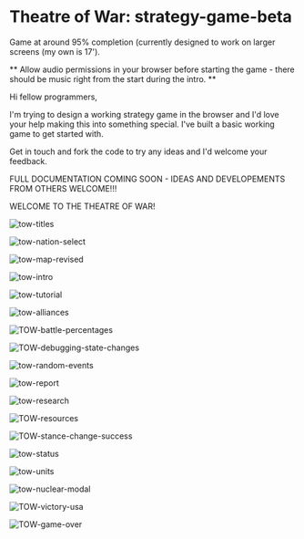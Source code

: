 # Theatre of War: strategy-game-beta
Game at around 95% completion (currently designed to work on larger screens (my own is 17').

** Allow audio permissions in your browser before starting the game - there should be music right from the start during the intro. ** 

Hi fellow programmers,

I'm trying to design a working strategy game in the browser and I'd love your help making this into something special. 
I've built a basic working game to get started with.

Get in touch and fork the code to try any ideas and I'd welcome your feedback.

FULL DOCUMENTATION COMING SOON - IDEAS AND DEVELOPEMENTS FROM OTHERS WELCOME!!!

WELCOME TO THE THEATRE OF WAR!

![tow-titles](https://user-images.githubusercontent.com/68791163/178244537-63378f1a-4f58-48b7-abb0-5b981e33603b.PNG)

![tow-nation-select](https://user-images.githubusercontent.com/68791163/178244608-9aa423bf-80da-443a-801b-62e2b5463ca7.PNG)

![tow-map-revised](https://user-images.githubusercontent.com/68791163/178245041-648bc7f3-cea2-4eb5-b658-ad64ab6bab7d.PNG)

![tow-intro](https://user-images.githubusercontent.com/68791163/178244726-a0108a92-539b-4b32-a7d5-1fb6853a22b4.PNG)

![tow-tutorial](https://user-images.githubusercontent.com/68791163/178244742-b1d6e804-3989-43fa-94fd-e7520c79ab84.PNG)

![tow-alliances](https://user-images.githubusercontent.com/68791163/178244802-f3424464-ec29-4eff-a55e-eb9278a25d85.PNG)

![TOW-battle-percentages](https://user-images.githubusercontent.com/68791163/178244808-d23280e9-38e9-4151-a35e-c58103a5029b.PNG)

![TOW-debugging-state-changes](https://user-images.githubusercontent.com/68791163/178244815-bbaba38a-db79-4904-8b1b-e4923739aa3f.PNG)

![tow-random-events](https://user-images.githubusercontent.com/68791163/178244824-32ed20c7-1705-464d-822e-d6cb69b619a5.PNG)

![tow-report](https://user-images.githubusercontent.com/68791163/178244830-a426ee42-09ca-4b34-8871-4d364aa33ec4.PNG)

![tow-research](https://user-images.githubusercontent.com/68791163/178244844-719fd2eb-6203-425d-a8c0-4c43c3ed22d7.PNG)

![TOW-resources](https://user-images.githubusercontent.com/68791163/178244869-ae126e41-14e8-4595-8099-7c94b9cbc01d.PNG)

![TOW-stance-change-success](https://user-images.githubusercontent.com/68791163/178244885-03c75589-a583-41d3-8b15-06296e61e32d.PNG)

![tow-status](https://user-images.githubusercontent.com/68791163/178244904-dceb02c7-ba8d-41a1-8596-056514d4e546.PNG)

![tow-units](https://user-images.githubusercontent.com/68791163/178244934-2425d70f-d5cb-44ae-923f-2e6d396e12e8.PNG)

![tow-nuclear-modal](https://user-images.githubusercontent.com/68791163/178245013-3a534371-bcd2-47b3-97d9-ca06a4ec8d3e.PNG)

![TOW-victory-usa](https://user-images.githubusercontent.com/68791163/178245074-dafd481f-d225-4dc1-b11e-2567bb041c05.PNG)

![TOW-game-over](https://user-images.githubusercontent.com/68791163/178245098-5fcc2e4e-4d31-4b36-8167-e0c5e22afab1.PNG)
